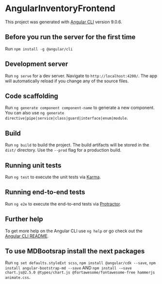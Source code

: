 # AngularInventoryFrontend

This project was generated with [Angular CLI](https://github.com/angular/angular-cli) version 9.0.6.

## Before you run the server for the first time

Run `npm install -g @angular/cli`

## Development server

Run `ng serve` for a dev server. Navigate to `http://localhost:4200/`. The app will automatically reload if you change any of the source files.

## Code scaffolding

Run `ng generate component component-name` to generate a new component. You can also use `ng generate directive|pipe|service|class|guard|interface|enum|module`.

## Build

Run `ng build` to build the project. The build artifacts will be stored in the `dist/` directory. Use the `--prod` flag for a production build.

## Running unit tests

Run `ng test` to execute the unit tests via [Karma](https://karma-runner.github.io).

## Running end-to-end tests

Run `ng e2e` to execute the end-to-end tests via [Protractor](http://www.protractortest.org/).

## Further help

To get more help on the Angular CLI use `ng help` or go check out the [Angular CLI README](https://github.com/angular/angular-cli/blob/master/README.md).

## To use MDBootsrap install the next packages

Run `ng set defaults.styleExt scss`,  `npm install @angular/cdk --save`, `npm install angular-bootstrap-md --save` AND `npm install -–save chart.js@2.5.0 @types/chart.js @fortawesome/fontawesome-free hammerjs animate.css`.
